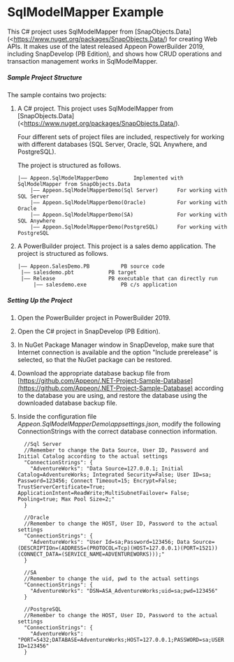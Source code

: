 ﻿# <b>SqlModelMapper Example</b>

This C# project uses SqlModelMapper from [SnapObjects.Data](<<https://www.nuget.org/packages/SnapObjects.Data/>) for creating Web APIs.  It makes use of the latest released Appeon PowerBuilder 2019, including SnapDevelop (PB Edition), and shows how CRUD operations and transaction management works in SqlModelMapper.

##### Sample Project Structure

The sample contains two projects: 

1. A C# project. This project uses SqlModelMapper from [SnapObjects.Data](<<https://www.nuget.org/packages/SnapObjects.Data/>). 

   Four different sets of project files are included, respectively for working with different databases (SQL Server, Oracle, SQL Anywhere, and PostgreSQL).

   The project is structured as follows.

   ```
   |—— Appeon.SqlModelMapperDemo		Implemented with SqlModelMapper from SnapObjects.Data
       |—— Appeon.SqlModelMapperDemo(Sql Server)      For working with SQL Server
       |—— Appeon.SqlModelMapperDemo(Oracle)          For working with Oracle
       |—— Appeon.SqlModelMapperDemo(SA)              For working with SQL Anywhere
       |—— Appeon.SqlModelMapperDemo(PostgreSQL)      For working with PostgreSQL
   ```

2. A PowerBuilder project. This project is a sales demo application. The project is structured as follows.

   ```
   |—— Appeon.SalesDemo.PB			PB source code
   	|—— salesdemo.pbt			PB target
   	|—— Release					PB executable that can directly run
   		|—— salesdemo.exe			PB c/s application
   ```



##### Setting Up the Project

1. Open the PowerBuilder project in PowerBuilder 2019.

2. Open the C# project in SnapDevelop (PB Edition). 

3. In NuGet Package Manager window in SnapDevelop, make sure that Internet connection is available and the option "Include prerelease" is selected, so that the NuGet package can be restored.

4. Download the appropriate database backup file from [https://github.com/Appeon/.NET-Project-Sample-Database](https://github.com/Appeon/.NET-Project-Sample-Database) according to the database you are using, and restore the database using the downloaded database backup file.

5. Inside the configuration file *Appeon.SqlModelMapperDemo\appsettings.json*, modify the following ConnectionStrings with the correct database connection information.

   ```
     //Sql Server
     //Remember to change the Data Source, User ID, Password and Initial Catalog according to the actual settings
     "ConnectionStrings": {
       "AdventureWorks": "Data Source=127.0.0.1; Initial Catalog=AdventureWorks; Integrated Security=False; User ID=sa; Password=123456; Connect Timeout=15; Encrypt=False; TrustServerCertificate=True; ApplicationIntent=ReadWrite;MultiSubnetFailover= False; Pooling=true; Max Pool Size=2;"
     }
     
     //Oracle
     //Remember to change the HOST, User ID, Password to the actual settings
     "ConnectionStrings": {
       "AdventureWorks": "User Id=sa;Password=123456; Data Source=(DESCRIPTIOn=(ADDRESS=(PROTOCOL=Tcp)(HOST=127.0.0.1)(PORT=1521))(CONNECT_DATA=(SERVICE_NAME=ADVENTUREWORKS)));"
     }
     
     //SA
     //Remember to change the uid, pwd to the actual settings
     "ConnectionStrings": {
       "AdventureWorks": "DSN=ASA_AdventureWorks;uid=sa;pwd=123456"
     }
     
     //PostgreSQL
     //Remember to change the HOST, User ID, Password to the actual settings
     "ConnectionStrings": {
       "AdventureWorks":  "PORT=5432;DATABASE=AdventureWorks;HOST=127.0.0.1;PASSWORD=sa;USER ID=123456"
     }  
   ```


